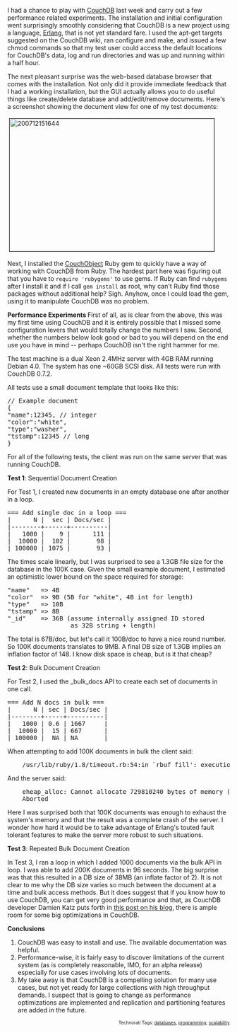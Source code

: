 I had a chance to play with <a href="http://couchdb.org/CouchDB/CouchDBWeb.nsf/Home?OpenForm">CouchDB</a> last week and carry out a few performance related experiments.  The installation and initial configuration went surprisingly smoothly considering that CouchDB is a new project using a language, <a href="http://www.erlang.org/">Erlang</a>, that is not yet standard fare.  I used the apt-get targets suggested on the CouchDB wiki, ran configure and make, and issued a few chmod commands so that my test user could access the default locations for CouchDB's data, log and run directories and was up and running within a half hour.

The next pleasant surprise was the web-based database browser that comes with the installation.  Not only did it provide immediate feedback that I had a working installation, but the GUI actually allows you to do useful things like create/delete database and add/edit/remove documents.  Here's a screenshot showing the document view for one of my test documents:

<img src="http://userprimary.net/user/wp-content/uploads/2007/12/200712151644.jpg" height="300" width="464" border="1" hspace="4" vspace="4" alt="200712151644" />

Next, I installed the <a href="http://couchobject.rubyforge.org/">CouchObject</a> Ruby gem to quickly have a way of working with CouchDB from Ruby.  The hardest part here was figuring out that you have to <span style="font-family:monospace;font-size:9pt;">require 'rubygems'</span> to use gems.  If Ruby can find <span style="font-family:monospace;font-size:9pt;">rubygems</span> after I install it and if I call <span style="font-family:monospace;font-size:9pt;">gem install</span> as root, why can't Ruby find those packages without additional help?  Sigh.  Anyhow, once I could load the gem, using it to manipulate CouchDB was no problem.

<strong>Performance Experiments
</strong>
First of all, as is clear from the above, this was my first time using CouchDB and it is entirely possible that I missed some configuration levers that would totally change the numbers I saw.  Second, whether the numbers below look good or bad to you will depend on the end use you have in mind -- perhaps CouchDB isn't the right hammer for me.

The test machine is a dual Xeon 2.4MHz server with 4GB RAM running Debian 4.0.  The system has one ~60GB SCSI disk.  All tests were run with CouchDB 0.7.2.

All tests use a small document template that looks like this:

<pre>
// Example document
{
"name":12345, // integer
"color":"white",
"type":"washer",
"tstamp":12345 // long
}
</pre>

For all of the following tests, the client was run on the same server that was running CouchDB.

<strong>Test 1</strong>: Sequential Document Creation

For Test 1, I created new documents in an empty database one after another in a loop.

<pre>
=== Add single doc in a loop ===
|      N |  sec | Docs/sec |
|--------+------+----------|
|   1000 |    9 |      111 |
|  10000 |  102 |       98 |
| 100000 | 1075 |       93 |
</pre>

The times scale linearly, but I was surprised to see a 1.3GB file size for the database in the 100K case.  Given the small example document, I estimated an optimistic lower bound on the space required for storage:

<pre>
"name"   => 4B
"color"  => 9B (5B for "white", 4B int for length)
"type"   => 10B
"tstamp" => 8B
"_id"    => 36B (assume internally assigned ID stored
                 as 32B string + length)
</pre>


The total is 67B/doc, but let's call it 100B/doc to have a nice round number.  So 100K documents translates to 9MB.  A final DB size of 1.3GB implies an inflation factor of 148.  I know disk space is cheap, but is it that cheap?


<strong>Test 2</strong>: Bulk Document Creation

For Test 2, I used the _bulk_docs API to create each set of documents in one call.

<pre>
=== Add N docs in bulk ===
|      N | sec | Docs/sec |
|--------+-----+----------|
|   1000 | 0.6 | 1667     |
|  10000 |  15 | 667      |
| 100000 |  NA | NA       |
</pre>

When attempting to add 100K documents in bulk the client said:
<pre>
    /usr/lib/ruby/1.8/timeout.rb:54:in `rbuf_fill': execution expired (Timeout::Error)
</pre>

And the server said:
<pre>
    eheap_alloc: Cannot allocate 729810240 bytes of memory (of type "heap").
    Aborted
</pre>

Here I was surprised both that 100K documents was enough to exhaust the system's memory and that the result was a complete crash of the server.  I wonder how hard it would be to take advantage of Erlang's touted fault tolerant features to make the server more robust to such situations.

<strong>Test 3</strong>: Repeated Bulk Document Creation

In Test 3, I ran a loop in which I added 1000 documents via the bulk API in loop.  I was able to add 200K documents in 96 seconds.  The big surprise was that this resulted in a DB size of 38MB (an inflate factor of 2).  It is not clear to me why the DB size varies so much between the document at a time and bulk access methods.  But it does suggest that if you know how to use CouchDB, you can get very good performance and that, as CouchDB developer Damien Katz puts forth in <a href="http://damienkatz.net/2007/12/thoughts_on_opt.html">this post on his blog</a>, there is ample room for some big optimizations in CouchDB.

<strong>Conclusions</strong>

<ol>
<li>CouchDB was easy to install and use.  The available documentation was helpful.</li>
<li>Performance-wise, it is fairly easy to discover limitations of the current system (as is completely reasonable, IMO, for an alpha release) especially for use cases involving lots of documents.</li>
<li>My take away is that CouchDB is a compelling solution for many use cases, but not yet ready for large collections with high throughput demands.  I suspect that is going to change as performance optimizations are implemented and replication and partitioning features are added in the future.</li>
</ol>



<!-- technorati tags start --><p style="text-align:right;font-size:10px;">Technorati Tags: <a href="http://www.technorati.com/tag/databases" rel="tag">databases</a>, <a href="http://www.technorati.com/tag/programming" rel="tag">programming</a>, <a href="http://www.technorati.com/tag/scalability" rel="tag">scalability</a></p><!-- technorati tags end -->
